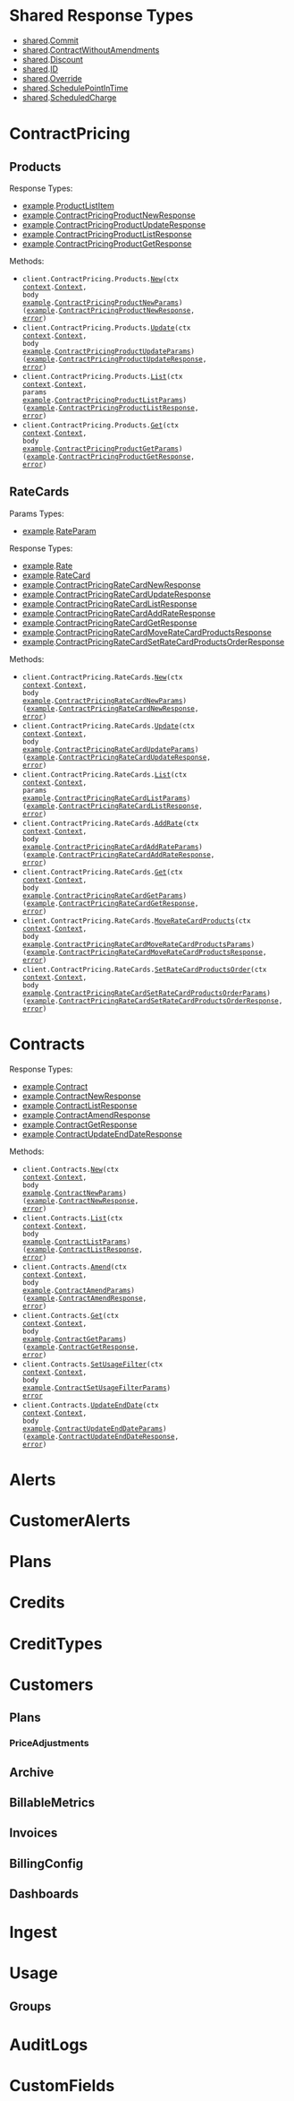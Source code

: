 # Shared Response Types

- <a href="https://pkg.go.dev/github.com/example/example-go/internal/shared">shared</a>.<a href="https://pkg.go.dev/github.com/example/example-go/internal/shared#Commit">Commit</a>
- <a href="https://pkg.go.dev/github.com/example/example-go/internal/shared">shared</a>.<a href="https://pkg.go.dev/github.com/example/example-go/internal/shared#ContractWithoutAmendments">ContractWithoutAmendments</a>
- <a href="https://pkg.go.dev/github.com/example/example-go/internal/shared">shared</a>.<a href="https://pkg.go.dev/github.com/example/example-go/internal/shared#Discount">Discount</a>
- <a href="https://pkg.go.dev/github.com/example/example-go/internal/shared">shared</a>.<a href="https://pkg.go.dev/github.com/example/example-go/internal/shared#ID">ID</a>
- <a href="https://pkg.go.dev/github.com/example/example-go/internal/shared">shared</a>.<a href="https://pkg.go.dev/github.com/example/example-go/internal/shared#Override">Override</a>
- <a href="https://pkg.go.dev/github.com/example/example-go/internal/shared">shared</a>.<a href="https://pkg.go.dev/github.com/example/example-go/internal/shared#SchedulePointInTime">SchedulePointInTime</a>
- <a href="https://pkg.go.dev/github.com/example/example-go/internal/shared">shared</a>.<a href="https://pkg.go.dev/github.com/example/example-go/internal/shared#ScheduledCharge">ScheduledCharge</a>

# ContractPricing

## Products

Response Types:

- <a href="https://pkg.go.dev/github.com/example/example-go">example</a>.<a href="https://pkg.go.dev/github.com/example/example-go#ProductListItem">ProductListItem</a>
- <a href="https://pkg.go.dev/github.com/example/example-go">example</a>.<a href="https://pkg.go.dev/github.com/example/example-go#ContractPricingProductNewResponse">ContractPricingProductNewResponse</a>
- <a href="https://pkg.go.dev/github.com/example/example-go">example</a>.<a href="https://pkg.go.dev/github.com/example/example-go#ContractPricingProductUpdateResponse">ContractPricingProductUpdateResponse</a>
- <a href="https://pkg.go.dev/github.com/example/example-go">example</a>.<a href="https://pkg.go.dev/github.com/example/example-go#ContractPricingProductListResponse">ContractPricingProductListResponse</a>
- <a href="https://pkg.go.dev/github.com/example/example-go">example</a>.<a href="https://pkg.go.dev/github.com/example/example-go#ContractPricingProductGetResponse">ContractPricingProductGetResponse</a>

Methods:

- <code title="post /contract-pricing/products/create">client.ContractPricing.Products.<a href="https://pkg.go.dev/github.com/example/example-go#ContractPricingProductService.New">New</a>(ctx <a href="https://pkg.go.dev/context">context</a>.<a href="https://pkg.go.dev/context#Context">Context</a>, body <a href="https://pkg.go.dev/github.com/example/example-go">example</a>.<a href="https://pkg.go.dev/github.com/example/example-go#ContractPricingProductNewParams">ContractPricingProductNewParams</a>) (<a href="https://pkg.go.dev/github.com/example/example-go">example</a>.<a href="https://pkg.go.dev/github.com/example/example-go#ContractPricingProductNewResponse">ContractPricingProductNewResponse</a>, <a href="https://pkg.go.dev/builtin#error">error</a>)</code>
- <code title="post /contract-pricing/products/update">client.ContractPricing.Products.<a href="https://pkg.go.dev/github.com/example/example-go#ContractPricingProductService.Update">Update</a>(ctx <a href="https://pkg.go.dev/context">context</a>.<a href="https://pkg.go.dev/context#Context">Context</a>, body <a href="https://pkg.go.dev/github.com/example/example-go">example</a>.<a href="https://pkg.go.dev/github.com/example/example-go#ContractPricingProductUpdateParams">ContractPricingProductUpdateParams</a>) (<a href="https://pkg.go.dev/github.com/example/example-go">example</a>.<a href="https://pkg.go.dev/github.com/example/example-go#ContractPricingProductUpdateResponse">ContractPricingProductUpdateResponse</a>, <a href="https://pkg.go.dev/builtin#error">error</a>)</code>
- <code title="post /contract-pricing/products/list">client.ContractPricing.Products.<a href="https://pkg.go.dev/github.com/example/example-go#ContractPricingProductService.List">List</a>(ctx <a href="https://pkg.go.dev/context">context</a>.<a href="https://pkg.go.dev/context#Context">Context</a>, params <a href="https://pkg.go.dev/github.com/example/example-go">example</a>.<a href="https://pkg.go.dev/github.com/example/example-go#ContractPricingProductListParams">ContractPricingProductListParams</a>) (<a href="https://pkg.go.dev/github.com/example/example-go">example</a>.<a href="https://pkg.go.dev/github.com/example/example-go#ContractPricingProductListResponse">ContractPricingProductListResponse</a>, <a href="https://pkg.go.dev/builtin#error">error</a>)</code>
- <code title="post /contract-pricing/products/get">client.ContractPricing.Products.<a href="https://pkg.go.dev/github.com/example/example-go#ContractPricingProductService.Get">Get</a>(ctx <a href="https://pkg.go.dev/context">context</a>.<a href="https://pkg.go.dev/context#Context">Context</a>, body <a href="https://pkg.go.dev/github.com/example/example-go">example</a>.<a href="https://pkg.go.dev/github.com/example/example-go#ContractPricingProductGetParams">ContractPricingProductGetParams</a>) (<a href="https://pkg.go.dev/github.com/example/example-go">example</a>.<a href="https://pkg.go.dev/github.com/example/example-go#ContractPricingProductGetResponse">ContractPricingProductGetResponse</a>, <a href="https://pkg.go.dev/builtin#error">error</a>)</code>

## RateCards

Params Types:

- <a href="https://pkg.go.dev/github.com/example/example-go">example</a>.<a href="https://pkg.go.dev/github.com/example/example-go#RateParam">RateParam</a>

Response Types:

- <a href="https://pkg.go.dev/github.com/example/example-go">example</a>.<a href="https://pkg.go.dev/github.com/example/example-go#Rate">Rate</a>
- <a href="https://pkg.go.dev/github.com/example/example-go">example</a>.<a href="https://pkg.go.dev/github.com/example/example-go#RateCard">RateCard</a>
- <a href="https://pkg.go.dev/github.com/example/example-go">example</a>.<a href="https://pkg.go.dev/github.com/example/example-go#ContractPricingRateCardNewResponse">ContractPricingRateCardNewResponse</a>
- <a href="https://pkg.go.dev/github.com/example/example-go">example</a>.<a href="https://pkg.go.dev/github.com/example/example-go#ContractPricingRateCardUpdateResponse">ContractPricingRateCardUpdateResponse</a>
- <a href="https://pkg.go.dev/github.com/example/example-go">example</a>.<a href="https://pkg.go.dev/github.com/example/example-go#ContractPricingRateCardListResponse">ContractPricingRateCardListResponse</a>
- <a href="https://pkg.go.dev/github.com/example/example-go">example</a>.<a href="https://pkg.go.dev/github.com/example/example-go#ContractPricingRateCardAddRateResponse">ContractPricingRateCardAddRateResponse</a>
- <a href="https://pkg.go.dev/github.com/example/example-go">example</a>.<a href="https://pkg.go.dev/github.com/example/example-go#ContractPricingRateCardGetResponse">ContractPricingRateCardGetResponse</a>
- <a href="https://pkg.go.dev/github.com/example/example-go">example</a>.<a href="https://pkg.go.dev/github.com/example/example-go#ContractPricingRateCardMoveRateCardProductsResponse">ContractPricingRateCardMoveRateCardProductsResponse</a>
- <a href="https://pkg.go.dev/github.com/example/example-go">example</a>.<a href="https://pkg.go.dev/github.com/example/example-go#ContractPricingRateCardSetRateCardProductsOrderResponse">ContractPricingRateCardSetRateCardProductsOrderResponse</a>

Methods:

- <code title="post /contract-pricing/rate-cards/create">client.ContractPricing.RateCards.<a href="https://pkg.go.dev/github.com/example/example-go#ContractPricingRateCardService.New">New</a>(ctx <a href="https://pkg.go.dev/context">context</a>.<a href="https://pkg.go.dev/context#Context">Context</a>, body <a href="https://pkg.go.dev/github.com/example/example-go">example</a>.<a href="https://pkg.go.dev/github.com/example/example-go#ContractPricingRateCardNewParams">ContractPricingRateCardNewParams</a>) (<a href="https://pkg.go.dev/github.com/example/example-go">example</a>.<a href="https://pkg.go.dev/github.com/example/example-go#ContractPricingRateCardNewResponse">ContractPricingRateCardNewResponse</a>, <a href="https://pkg.go.dev/builtin#error">error</a>)</code>
- <code title="post /contract-pricing/rate-cards/update">client.ContractPricing.RateCards.<a href="https://pkg.go.dev/github.com/example/example-go#ContractPricingRateCardService.Update">Update</a>(ctx <a href="https://pkg.go.dev/context">context</a>.<a href="https://pkg.go.dev/context#Context">Context</a>, body <a href="https://pkg.go.dev/github.com/example/example-go">example</a>.<a href="https://pkg.go.dev/github.com/example/example-go#ContractPricingRateCardUpdateParams">ContractPricingRateCardUpdateParams</a>) (<a href="https://pkg.go.dev/github.com/example/example-go">example</a>.<a href="https://pkg.go.dev/github.com/example/example-go#ContractPricingRateCardUpdateResponse">ContractPricingRateCardUpdateResponse</a>, <a href="https://pkg.go.dev/builtin#error">error</a>)</code>
- <code title="post /contract-pricing/rate-cards/list">client.ContractPricing.RateCards.<a href="https://pkg.go.dev/github.com/example/example-go#ContractPricingRateCardService.List">List</a>(ctx <a href="https://pkg.go.dev/context">context</a>.<a href="https://pkg.go.dev/context#Context">Context</a>, params <a href="https://pkg.go.dev/github.com/example/example-go">example</a>.<a href="https://pkg.go.dev/github.com/example/example-go#ContractPricingRateCardListParams">ContractPricingRateCardListParams</a>) (<a href="https://pkg.go.dev/github.com/example/example-go">example</a>.<a href="https://pkg.go.dev/github.com/example/example-go#ContractPricingRateCardListResponse">ContractPricingRateCardListResponse</a>, <a href="https://pkg.go.dev/builtin#error">error</a>)</code>
- <code title="post /contract-pricing/rate-cards/addRate">client.ContractPricing.RateCards.<a href="https://pkg.go.dev/github.com/example/example-go#ContractPricingRateCardService.AddRate">AddRate</a>(ctx <a href="https://pkg.go.dev/context">context</a>.<a href="https://pkg.go.dev/context#Context">Context</a>, body <a href="https://pkg.go.dev/github.com/example/example-go">example</a>.<a href="https://pkg.go.dev/github.com/example/example-go#ContractPricingRateCardAddRateParams">ContractPricingRateCardAddRateParams</a>) (<a href="https://pkg.go.dev/github.com/example/example-go">example</a>.<a href="https://pkg.go.dev/github.com/example/example-go#ContractPricingRateCardAddRateResponse">ContractPricingRateCardAddRateResponse</a>, <a href="https://pkg.go.dev/builtin#error">error</a>)</code>
- <code title="post /contract-pricing/rate-cards/get">client.ContractPricing.RateCards.<a href="https://pkg.go.dev/github.com/example/example-go#ContractPricingRateCardService.Get">Get</a>(ctx <a href="https://pkg.go.dev/context">context</a>.<a href="https://pkg.go.dev/context#Context">Context</a>, body <a href="https://pkg.go.dev/github.com/example/example-go">example</a>.<a href="https://pkg.go.dev/github.com/example/example-go#ContractPricingRateCardGetParams">ContractPricingRateCardGetParams</a>) (<a href="https://pkg.go.dev/github.com/example/example-go">example</a>.<a href="https://pkg.go.dev/github.com/example/example-go#ContractPricingRateCardGetResponse">ContractPricingRateCardGetResponse</a>, <a href="https://pkg.go.dev/builtin#error">error</a>)</code>
- <code title="post /contract-pricing/rate-cards/moveRateCardProducts">client.ContractPricing.RateCards.<a href="https://pkg.go.dev/github.com/example/example-go#ContractPricingRateCardService.MoveRateCardProducts">MoveRateCardProducts</a>(ctx <a href="https://pkg.go.dev/context">context</a>.<a href="https://pkg.go.dev/context#Context">Context</a>, body <a href="https://pkg.go.dev/github.com/example/example-go">example</a>.<a href="https://pkg.go.dev/github.com/example/example-go#ContractPricingRateCardMoveRateCardProductsParams">ContractPricingRateCardMoveRateCardProductsParams</a>) (<a href="https://pkg.go.dev/github.com/example/example-go">example</a>.<a href="https://pkg.go.dev/github.com/example/example-go#ContractPricingRateCardMoveRateCardProductsResponse">ContractPricingRateCardMoveRateCardProductsResponse</a>, <a href="https://pkg.go.dev/builtin#error">error</a>)</code>
- <code title="post /contract-pricing/rate-cards/setRateCardProductsOrder">client.ContractPricing.RateCards.<a href="https://pkg.go.dev/github.com/example/example-go#ContractPricingRateCardService.SetRateCardProductsOrder">SetRateCardProductsOrder</a>(ctx <a href="https://pkg.go.dev/context">context</a>.<a href="https://pkg.go.dev/context#Context">Context</a>, body <a href="https://pkg.go.dev/github.com/example/example-go">example</a>.<a href="https://pkg.go.dev/github.com/example/example-go#ContractPricingRateCardSetRateCardProductsOrderParams">ContractPricingRateCardSetRateCardProductsOrderParams</a>) (<a href="https://pkg.go.dev/github.com/example/example-go">example</a>.<a href="https://pkg.go.dev/github.com/example/example-go#ContractPricingRateCardSetRateCardProductsOrderResponse">ContractPricingRateCardSetRateCardProductsOrderResponse</a>, <a href="https://pkg.go.dev/builtin#error">error</a>)</code>

# Contracts

Response Types:

- <a href="https://pkg.go.dev/github.com/example/example-go">example</a>.<a href="https://pkg.go.dev/github.com/example/example-go#Contract">Contract</a>
- <a href="https://pkg.go.dev/github.com/example/example-go">example</a>.<a href="https://pkg.go.dev/github.com/example/example-go#ContractNewResponse">ContractNewResponse</a>
- <a href="https://pkg.go.dev/github.com/example/example-go">example</a>.<a href="https://pkg.go.dev/github.com/example/example-go#ContractListResponse">ContractListResponse</a>
- <a href="https://pkg.go.dev/github.com/example/example-go">example</a>.<a href="https://pkg.go.dev/github.com/example/example-go#ContractAmendResponse">ContractAmendResponse</a>
- <a href="https://pkg.go.dev/github.com/example/example-go">example</a>.<a href="https://pkg.go.dev/github.com/example/example-go#ContractGetResponse">ContractGetResponse</a>
- <a href="https://pkg.go.dev/github.com/example/example-go">example</a>.<a href="https://pkg.go.dev/github.com/example/example-go#ContractUpdateEndDateResponse">ContractUpdateEndDateResponse</a>

Methods:

- <code title="post /contracts/create">client.Contracts.<a href="https://pkg.go.dev/github.com/example/example-go#ContractService.New">New</a>(ctx <a href="https://pkg.go.dev/context">context</a>.<a href="https://pkg.go.dev/context#Context">Context</a>, body <a href="https://pkg.go.dev/github.com/example/example-go">example</a>.<a href="https://pkg.go.dev/github.com/example/example-go#ContractNewParams">ContractNewParams</a>) (<a href="https://pkg.go.dev/github.com/example/example-go">example</a>.<a href="https://pkg.go.dev/github.com/example/example-go#ContractNewResponse">ContractNewResponse</a>, <a href="https://pkg.go.dev/builtin#error">error</a>)</code>
- <code title="post /contracts/list">client.Contracts.<a href="https://pkg.go.dev/github.com/example/example-go#ContractService.List">List</a>(ctx <a href="https://pkg.go.dev/context">context</a>.<a href="https://pkg.go.dev/context#Context">Context</a>, body <a href="https://pkg.go.dev/github.com/example/example-go">example</a>.<a href="https://pkg.go.dev/github.com/example/example-go#ContractListParams">ContractListParams</a>) (<a href="https://pkg.go.dev/github.com/example/example-go">example</a>.<a href="https://pkg.go.dev/github.com/example/example-go#ContractListResponse">ContractListResponse</a>, <a href="https://pkg.go.dev/builtin#error">error</a>)</code>
- <code title="post /contracts/amend">client.Contracts.<a href="https://pkg.go.dev/github.com/example/example-go#ContractService.Amend">Amend</a>(ctx <a href="https://pkg.go.dev/context">context</a>.<a href="https://pkg.go.dev/context#Context">Context</a>, body <a href="https://pkg.go.dev/github.com/example/example-go">example</a>.<a href="https://pkg.go.dev/github.com/example/example-go#ContractAmendParams">ContractAmendParams</a>) (<a href="https://pkg.go.dev/github.com/example/example-go">example</a>.<a href="https://pkg.go.dev/github.com/example/example-go#ContractAmendResponse">ContractAmendResponse</a>, <a href="https://pkg.go.dev/builtin#error">error</a>)</code>
- <code title="post /contracts/get">client.Contracts.<a href="https://pkg.go.dev/github.com/example/example-go#ContractService.Get">Get</a>(ctx <a href="https://pkg.go.dev/context">context</a>.<a href="https://pkg.go.dev/context#Context">Context</a>, body <a href="https://pkg.go.dev/github.com/example/example-go">example</a>.<a href="https://pkg.go.dev/github.com/example/example-go#ContractGetParams">ContractGetParams</a>) (<a href="https://pkg.go.dev/github.com/example/example-go">example</a>.<a href="https://pkg.go.dev/github.com/example/example-go#ContractGetResponse">ContractGetResponse</a>, <a href="https://pkg.go.dev/builtin#error">error</a>)</code>
- <code title="post /contracts/setUsageFilter">client.Contracts.<a href="https://pkg.go.dev/github.com/example/example-go#ContractService.SetUsageFilter">SetUsageFilter</a>(ctx <a href="https://pkg.go.dev/context">context</a>.<a href="https://pkg.go.dev/context#Context">Context</a>, body <a href="https://pkg.go.dev/github.com/example/example-go">example</a>.<a href="https://pkg.go.dev/github.com/example/example-go#ContractSetUsageFilterParams">ContractSetUsageFilterParams</a>) <a href="https://pkg.go.dev/builtin#error">error</a></code>
- <code title="post /contracts/updateEndDate">client.Contracts.<a href="https://pkg.go.dev/github.com/example/example-go#ContractService.UpdateEndDate">UpdateEndDate</a>(ctx <a href="https://pkg.go.dev/context">context</a>.<a href="https://pkg.go.dev/context#Context">Context</a>, body <a href="https://pkg.go.dev/github.com/example/example-go">example</a>.<a href="https://pkg.go.dev/github.com/example/example-go#ContractUpdateEndDateParams">ContractUpdateEndDateParams</a>) (<a href="https://pkg.go.dev/github.com/example/example-go">example</a>.<a href="https://pkg.go.dev/github.com/example/example-go#ContractUpdateEndDateResponse">ContractUpdateEndDateResponse</a>, <a href="https://pkg.go.dev/builtin#error">error</a>)</code>

# Alerts

# CustomerAlerts

# Plans

# Credits

# CreditTypes

# Customers

## Plans

### PriceAdjustments

## Archive

## BillableMetrics

## Invoices

## BillingConfig

## Dashboards

# Ingest

# Usage

## Groups

# AuditLogs

# CustomFields
